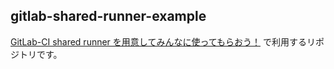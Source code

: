 gitlab-shared-runner-example
---

[GitLab-CI shared runner を用意してみんなに使ってもらおう！](https://qiita.com/athagi/items/e212249c6f14f29db427) で利用するリポジトリです。
